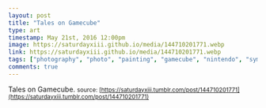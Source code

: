 ```yaml
---
layout: post
title: "Tales on Gamecube"
type: art
timestamp: May 21st, 2016 12:00pm
image: https://saturdayxiii.github.io/media/144710201771.webp
link: https://saturdayxiii.github.io/media/144710201771.webp
tags: ["photography", "photo", "painting", "gamecube", "nintendo", "symphonia", "mod", "art", "game", "showcase", "art", 'video_game', 'console_art', 'console_mod', 'custom_console']
comments: true
---
```

Tales on Gamecube.
<small>source: [https://saturdayxiii.tumblr.com/post/144710201771](https://saturdayxiii.tumblr.com/post/144710201771)</small>
